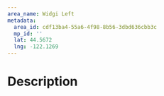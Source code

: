 ```yaml
---
area_name: Widgi Left
metadata:
  area_id: cdf13ba4-55a6-4f98-8b56-3dbd636cbb3c
  mp_id: ''
  lat: 44.5672
  lng: -122.1269
---
```

# Description
